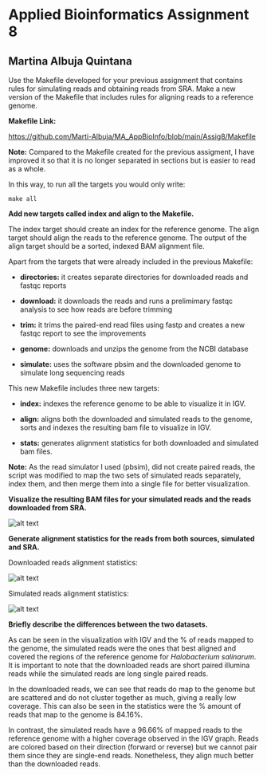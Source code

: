 # Applied Bioinformatics Assignment 8
## Martina Albuja Quintana

Use the Makefile developed for your previous assignment that contains rules for simulating reads and obtaining reads from SRA. Make a new version of the Makefile that includes rules for aligning reads to a reference genome.

**Makefile Link:** 

https://github.com/Marti-Albuja/MA_AppBioInfo/blob/main/Assig8/Makefile

**Note:** Compared to the Makefile created for the previous assigment, I have improved it so that it is no longer separated in sections but is easier to read as a whole. 

In this way, to run all the targets you would only write:

    make all

**Add new targets called index and align to the Makefile.**

The index target should create an index for the reference genome. The align target should align the reads to the reference genome. The output of the align target should be a sorted, indexed BAM alignment file.

Apart from the targets that were already included in the previous Makefile:

* **directories:** it creates separate directories for downloaded reads and fastqc reports

* **download:** it downloads the reads and runs a prelimimary fastqc analysis to see how reads are before trimming

* **trim:** it trims the paired-end read files using fastp and creates a new fastqc report to see the improvements

* **genome:** downloads and unzips the genome from the NCBI database

* **simulate:** uses the software pbsim and the downloaded genome to simulate long sequencing reads

This new Makefile includes three new targets:

* **index:** indexes the reference genome to be able to visualize it in IGV.

* **align:** aligns both the downloaded and simulated reads to the genome, sorts and indexes the resulting bam file to visualize in IGV.

* **stats:** generates alignment statistics for both downloaded and simulated bam files.

**Note:** As the read simulator I used (pbsim), did not create paired reads, the script was modified to map the two sets of simulated reads separately, index them, and then merge them into a single file for better visualization. 


**Visualize the resulting BAM files for your simulated reads and the reads downloaded from SRA.**

![alt text](image-8.png)

**Generate alignment statistics for the reads from both sources, simulated and SRA.**

Downloaded reads alignment statistics:

![alt text](image-9.png)

Simulated reads alignment statistics:

![alt text](image-10.png)

**Briefly describe the differences between the two datasets.**

As can be seen in the visualization with IGV and the % of reads mapped to the genome, the simulated reads were the ones that best aligned and covered the regions of the reference genome for *Halobacterium salinarum*. It is important to note that the downloaded reads are short paired illumina reads while the simulated reads are long single paired reads. 

In the downloaded reads, we can see that reads do map to the genome but are scattered and do not cluster together as much, giving a really low coverage. This can also be seen in the statistics were the % amount of reads that map to the genome is 84.16%.

In contrast, the simulated reads have a 96.66% of mapped reads to the reference genome with a higher coverage observed in the IGV graph. Reads are colored based on their direction (forward or reverse) but we cannot pair them since they are single-end reads. Nonetheless, they align much better than the downloaded reads. 













